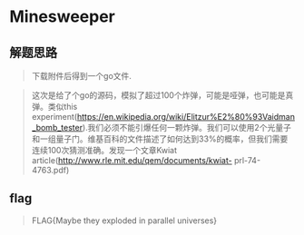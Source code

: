 # Minesweeper

## 解题思路

>  下载附件后得到一个go文件.

> 这次是给了个go的源码，模拟了超过100个炸弹，可能是哑弹，也可能是真弹。类似this experiment(https://en.wikipedia.org/wiki/Elitzur%E2%80%93Vaidman_bomb_tester).我们必须不能引爆任何一颗炸弹。我们可以使用2个光量子和一组量子门。维基百科的文件描述了如何达到33%的概率，但我们需要连续100次猜测准确。发现一个文章Kwiat article(http://www.rle.mit.edu/qem/documents/kwiat- prl-74-4763.pdf)

## flag

> FLAG{Maybe they exploded in parallel universes}
